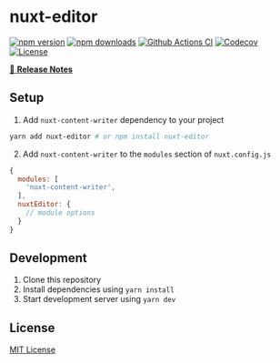 # nuxt-editor

[![npm version][npm-version-src]][npm-version-href]
[![npm downloads][npm-downloads-src]][npm-downloads-href]
[![Github Actions CI][github-actions-ci-src]][github-actions-ci-href]
[![Codecov][codecov-src]][codecov-href]
[![License][license-src]][license-href]

[📖 **Release Notes**](./CHANGELOG.md)

## Setup

1. Add `nuxt-content-writer` dependency to your project

```bash
yarn add nuxt-editor # or npm install nuxt-editor
```

2. Add `nuxt-content-writer` to the `modules` section of `nuxt.config.js`

```js
{
  modules: [
    'nuxt-content-writer',
  ],
  nuxtEditor: {
    // module options
  }
}
```

## Development

1. Clone this repository
2. Install dependencies using `yarn install`
3. Start development server using `yarn dev`

## License

[MIT License](./LICENSE)

<!-- Badges -->

[npm-version-src]: https://img.shields.io/npm/v/nuxt-content-writer/latest.svg
[npm-version-href]: https://npmjs.com/package/nuxt-content-writer
[npm-downloads-src]: https://img.shields.io/npm/dm/nuxt-content-writer.svg
[npm-downloads-href]: https://npmjs.com/package/nuxt-content-writer
[github-actions-ci-src]: https://github.com/HermanLederer/nuxt-content-writer/workflows/ci/badge.svg
[github-actions-ci-href]: https://github.com/HermanLederer/nuxt-content-writer/actions?query=workflow%3Aci
[codecov-src]: https://img.shields.io/codecov/c/github/HermanLederer/nuxt-content-writer.svg
[codecov-href]: https://codecov.io/gh/HermanLederer/nuxt-content-writer
[license-src]: https://img.shields.io/npm/l/nuxt-content-writer.svg
[license-href]: https://npmjs.com/package/nuxt-content-writer
